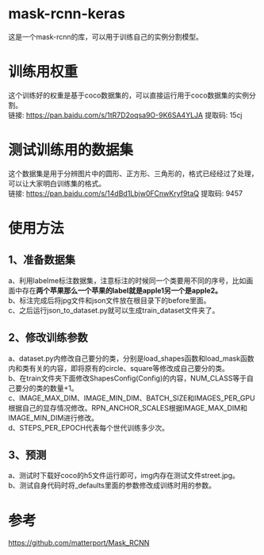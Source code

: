 # mask-rcnn-keras
这是一个mask-rcnn的库，可以用于训练自己的实例分割模型。

# 训练用权重
这个训练好的权重是基于coco数据集的，可以直接运行用于coco数据集的实例分割。  
链接: https://pan.baidu.com/s/1tR7D2oqsa9O-9K6SA4YLJA 提取码: 15cj  

# 测试训练用的数据集
这个数据集是用于分辨图片中的圆形、正方形、三角形的，格式已经经过了处理，可以让大家明白训练集的格式。  
链接: https://pan.baidu.com/s/14dBd1Lbjw0FCnwKryf9taQ 提取码: 9457

# 使用方法
## 1、准备数据集
a、利用labelme标注数据集，注意标注的时候同一个类要用不同的序号，比如画面中存在**两个苹果那么一个苹果的label就是apple1另一个是apple2。**    
b、标注完成后将jpg文件和json文件放在根目录下的before里面。  
c、之后运行json_to_dataset.py就可以生成train_dataset文件夹了。  
## 2、修改训练参数
a、dataset.py内修改自己要分的类，分别是load_shapes函数和load_mask函数内和类有关的内容，即将原有的circle、square等修改成自己要分的类。    
b、在train文件夹下面修改ShapesConfig(Config)的内容，NUM_CLASS等于自己要分的类的数量+1。  
c、IMAGE_MAX_DIM、IMAGE_MIN_DIM、BATCH_SIZE和IMAGES_PER_GPU根据自己的显存情况修改。RPN_ANCHOR_SCALES根据IMAGE_MAX_DIM和IMAGE_MIN_DIM进行修改。  
d、STEPS_PER_EPOCH代表每个世代训练多少次。   
## 3、预测
a、测试时下载好coco的h5文件运行即可，img内存在测试文件street.jpg。  
b、测试自身代码时将_defaults里面的参数修改成训练时用的参数。  

# 参考
https://github.com/matterport/Mask_RCNN
